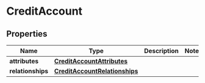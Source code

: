 # CreditAccount

## Properties
Name | Type | Description | Notes
------------ | ------------- | ------------- | -------------
**attributes** | [**CreditAccountAttributes**](CreditAccountAttributes.md) |  | 
**relationships** | [**CreditAccountRelationships**](CreditAccountRelationships.md) |  | 
